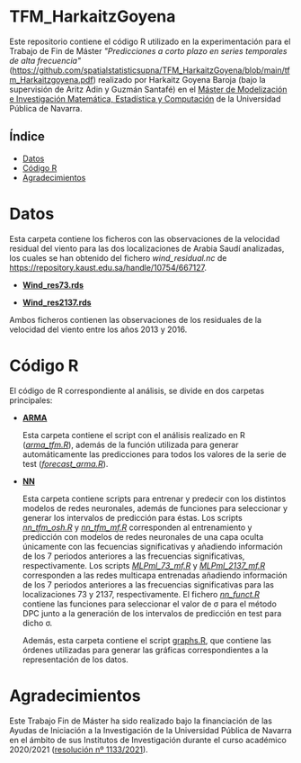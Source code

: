# TFM_HarkaitzGoyena
Este repositorio contiene el código R utilizado en la experimentación para el Trabajo de Fin de Máster _"Predicciones a corto plazo en series
temporales de alta frecuencia"_(https://github.com/spatialstatisticsupna/TFM_HarkaitzGoyena/blob/main/tfm_Harkaitzgoyena.pdf) realizado por Harkaitz Goyena Baroja (bajo la supervisión de Aritz Adin y Guzmán Santafé) en el [Máster de Modelización e Investigación Matemática, Estadística y Computación](https://www.unavarra.es/sites/masteres/ciencias/modelizacion-invest-matematica/presentacion.html) de la Universidad Pública de Navarra.


## Índice

- [Datos](#Datos)
- [Código R](#Código-r)
- [Agradecimientos](#Agradecimientos)

# Datos

Esta carpeta contiene los ficheros con las observaciones de la velocidad residual del viento para las dos localizaciones de Arabia Saudí analizadas, los cuales se han obtenido del fichero *wind_residual.nc* de https://repository.kaust.edu.sa/handle/10754/667127.

- [**Wind_res73.rds**](https://github.com/spatialstatisticsupna/TFM_HarkaitzGoyena/blob/main/Datos/Wind_res73.rds)
  
- [**Wind_res2137.rds**](https://github.com/spatialstatisticsupna/TFM_HarkaitzGoyena/blob/main/Datos/Wind_res2137.rds)

Ambos ficheros contienen las observaciones de los residuales de la velocidad del viento entre los años 2013 y 2016.

# Código R
El código de R correspondiente al análisis, se divide en dos carpetas principales:

- [**ARMA**](https://github.com/spatialstatisticsupna/TFM_HarkaitzGoyena/blob/main/R/ARMA)

  Esta carpeta contiene el script con el análisis realizado en R ([*arma_tfm.R*](https://github.com/spatialstatisticsupna/TFM_HarkaitzGoyena/blob/master/R/ARMA/arma_tfm.R)), además de la función utilizada para generar automáticamente las predicciones para todos los valores de la serie de test ([*forecast_arma.R*](https://github.com/spatialstatisticsupna/TFM_HarkaitzGoyena/blob/master/R/ARMA/forecast_arma.R)).
  
- [**NN**](https://github.com/spatialstatisticsupna/TFM_HarkaitzGoyena/blob/main/R/NN)

  Esta carpeta contiene scripts para entrenar y predecir con los distintos modelos de redes neuronales, además de funciones para seleccionar y generar los intervalos de predicción para éstas. Los scripts [*nn_tfm_osh.R*](https://github.com/spatialstatisticsupna/TFM_HarkaitzGoyena/blob/master/R/NN/nn_tfm_osh.R) y [*nn_tfm_mf.R*](https://github.com/spatialstatisticsupna/TFM_HarkaitzGoyena/blob/master/R/NN/nn_tfm_mf.R) corresponden al entrenamiento y predicción con modelos de redes neuronales de una capa oculta únicamente con las fecuencias significativas y añadiendo información de los 7 periodos anteriores a las frecuencias significativas, respectivamente. Los scripts [*MLPml_73_mf.R*](https://github.com/spatialstatisticsupna/TFM_HarkaitzGoyena/blob/master/R/NN/MLPml_73_mf.R) y [*MLPml_2137_mf.R*](https://github.com/spatialstatisticsupna/TFM_HarkaitzGoyena/blob/master/R/NN/MLPml_2137_mf.R) corresponden a las redes multicapa entrenadas añadiendo información de los 7 periodos anteriores a las frecuencias significativas para las localizaciones 73 y 2137, respectivamente. El fichero [*nn_funct.R*](https://github.com/spatialstatisticsupna/TFM_HarkaitzGoyena/blob/master/R/NN/nn_funct.R) contiene las funciones para seleccionar el valor de &sigma; para el método DPC junto a la generación de los intervalos de predicción en test para dicho &sigma;.
  
  Además, esta carpeta contiene el script [graphs.R](https://github.com/spatialstatisticsupna/TFM_HarkaitzGoyena/blob/main/R/graphs.r), que contiene las órdenes utilizadas para generar las gráficas correspondientes a la representación de los datos.
  
# Agradecimientos
Este Trabajo Fin de Máster ha sido realizado bajo la financiación de las Ayudas de Iniciación a la Investigación de la Universidad Pública de Navarra en el ámbito de sus Institutos de Investigación durante el curso académico 2020/2021 ([resolución nº 1133/2021](https://sedeelectronica.unavarra.es/digitalAssets/252/252770_100000Res.-1133-Iniciacion-investigacion.pdf)).
